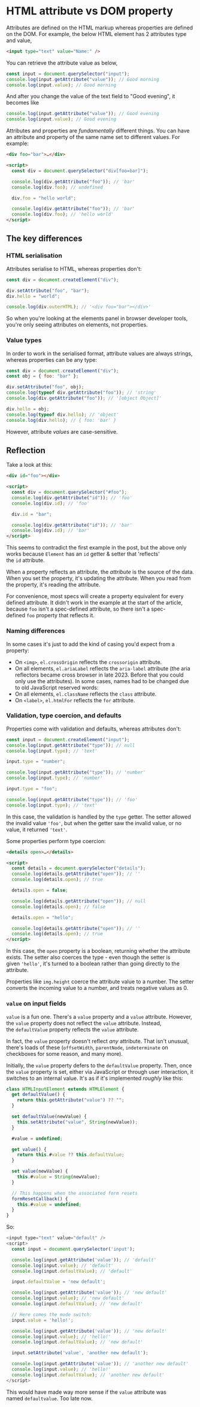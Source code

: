 # HTML attribute vs DOM property

Attributes are defined on the HTML markup whereas properties are defined on the DOM. For example, the below HTML element has 2 attributes type and value,

```html
<input type="text" value="Name:" />
```

You can retrieve the attribute value as below,

```js
const input = document.querySelector("input");
console.log(input.getAttribute("value")); // Good morning
console.log(input.value); // Good morning
```

And after you change the value of the text field to "Good evening", it becomes like

```js
console.log(input.getAttribute("value")); // Good evening
console.log(input.value); // Good evening
```

Attributes and properties are *fundamentally* different things. You can have an attribute and property of the same name set to different values. For example:

```html
<div foo="bar">…</div>

<script>
  const div = document.querySelector("div[foo=bar]");

  console.log(div.getAttribute("foo")); // 'bar'
  console.log(div.foo); // undefined

  div.foo = "hello world";

  console.log(div.getAttribute("foo")); // 'bar'
  console.log(div.foo); // 'hello world'
</script>
```

## The key differences

### HTML serialisation

Attributes serialise to HTML, whereas properties don't:

```js
const div = document.createElement("div");

div.setAttribute("foo", "bar");
div.hello = "world";

console.log(div.outerHTML); // '<div foo="bar"></div>'
```

So when you're looking at the elements panel in browser developer tools, you're only seeing attributes on elements, not properties.

### Value types

In order to work in the serialised format, attribute values are always strings, whereas properties can be any type:

```js
const div = document.createElement("div");
const obj = { foo: "bar" };

div.setAttribute("foo", obj);
console.log(typeof div.getAttribute("foo")); // 'string'
console.log(div.getAttribute("foo")); // '[object Object]'

div.hello = obj;
console.log(typeof div.hello); // 'object'
console.log(div.hello); // { foo: 'bar' }
```

However, attribute *values* are case-sensitive.

## Reflection

Take a look at this:

```html
<div id="foo"></div>

<script>
  const div = document.querySelector("#foo");
  console.log(div.getAttribute("id")); // 'foo'
  console.log(div.id); // 'foo'

  div.id = "bar";

  console.log(div.getAttribute("id")); // 'bar'
  console.log(div.id); // 'bar'
</script>
```

This seems to contradict the first example in the post, but the above only works because `Element` has an `id` getter & setter that 'reflects' the `id` attribute.

When a property reflects an attribute, the *attribute* is the source of the data. When you set the property, it's updating the attribute. When you read from the property, it's reading the attribute.

For convenience, most specs will create a property equivalent for every defined attribute. It didn't work in the example at the start of the article, because `foo` isn't a spec-defined attribute, so there isn't a spec-defined `foo` property that reflects it.

### Naming differences

In some cases it's just to add the kind of casing you'd expect from a property:

- On `<img>`, `el.crossOrigin` reflects the `crossorigin` attribute.
- On all elements, `el.ariaLabel` reflects the `aria-label` attribute (the aria reflectors became cross browser in late 2023. Before that you could only use the attributes).
  In some cases, names had to be changed due to old JavaScript reserved words:
- On all elements, `el.className` reflects the `class` attribute.
- On `<label>`, `el.htmlFor` reflects the `for` attribute.

### Validation, type coercion, and defaults

Properties come with validation and defaults, whereas attributes don't:

```js
const input = document.createElement("input");
console.log(input.getAttribute("type")); // null
console.log(input.type); // 'text'

input.type = "number";

console.log(input.getAttribute("type")); // 'number'
console.log(input.type); // 'number'

input.type = "foo";

console.log(input.getAttribute("type")); // 'foo'
console.log(input.type); // 'text'
```

In this case, the validation is handled by the `type` getter. The setter allowed the invalid value `'foo'`, but when the getter saw the invalid value, or no value, it returned `'text'`.

Some properties perform type coercion:

```html
<details open>…</details>

<script>
  const details = document.querySelector("details");
  console.log(details.getAttribute("open")); // ''
  console.log(details.open); // true

  details.open = false;

  console.log(details.getAttribute("open")); // null
  console.log(details.open); // false

  details.open = "hello";

  console.log(details.getAttribute("open")); // ''
  console.log(details.open); // true
</script>
```

In this case, the `open` property is a boolean, returning whether the attribute exists. The setter also coerces the type - even though the setter is given `'hello'`, it's turned to a boolean rather than going directly to the attribute.

Properties like `img.height` coerce the attribute value to a number. The setter converts the incoming value to a number, and treats negative values as 0.

### `value` on input fields

`value` is a fun one. There's a `value` property and a `value` attribute. However, the `value` property does not reflect the `value` attribute. Instead, the `defaultValue` property reflects the `value` attribute.

In fact, the `value` property doesn't reflect *any* attribute. That isn't unusual, there's loads of these (`offsetWidth`, `parentNode`, `indeterminate` on checkboxes for some reason, and many more).

Initially, the `value` property defers to the `defaultValue` property. Then, once the `value` property is set, either via JavaScript or through user interaction, it switches to an internal value. It's as if it's implemented *roughly* like this:

```js
class HTMLInputElement extends HTMLElement {
  get defaultValue() {
    return this.getAttribute("value") ?? "";
  }

  set defaultValue(newValue) {
    this.setAttribute("value", String(newValue));
  }

  #value = undefined;

  get value() {
    return this.#value ?? this.defaultValue;
  }

  set value(newValue) {
    this.#value = String(newValue);
  }

  // This happens when the associated form resets
  formResetCallback() {
    this.#value = undefined;
  }
}
```

So:

```js
<input type="text" value="default" />
<script>
  const input = document.querySelector('input');

  console.log(input.getAttribute('value')); // 'default'
  console.log(input.value); // 'default'
  console.log(input.defaultValue); // 'default'

  input.defaultValue = 'new default';

  console.log(input.getAttribute('value')); // 'new default'
  console.log(input.value); // 'new default'
  console.log(input.defaultValue); // 'new default'

  // Here comes the mode switch:
  input.value = 'hello!';

  console.log(input.getAttribute('value')); // 'new default'
  console.log(input.value); // 'hello!'
  console.log(input.defaultValue); // 'new default'

  input.setAttribute('value', 'another new default');

  console.log(input.getAttribute('value')); // 'another new default'
  console.log(input.value); // 'hello!'
  console.log(input.defaultValue); // 'another new default'
</script>
```

This would have made way more sense if the `value` attribute was named `defaultvalue`. Too late now.

